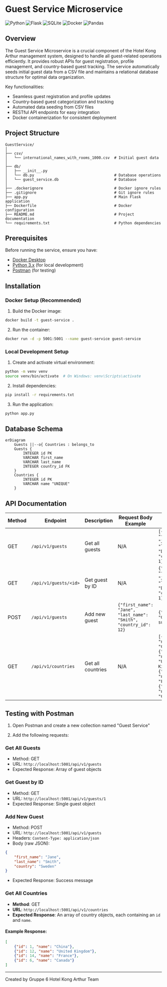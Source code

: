 # Guest Service Microservice

![Python](https://img.shields.io/badge/python-3670A0?style=for-the-badge&logo=python&logoColor=ffdd54)
![Flask](https://img.shields.io/badge/flask-%23000.svg?style=for-the-badge&logo=flask&logoColor=white)
![SQLite](https://img.shields.io/badge/sqlite-%2307405e.svg?style=for-the-badge&logo=sqlite&logoColor=white)
![Docker](https://img.shields.io/badge/docker-%230db7ed.svg?style=for-the-badge&logo=docker&logoColor=white)
![Pandas](https://img.shields.io/badge/pandas-%23150458.svg?style=for-the-badge&logo=pandas&logoColor=white)

## Overview

The Guest Service Microservice is a crucial component of the Hotel Kong Arthur management system, designed to handle all guest-related operations efficiently. It provides robust APIs for guest registration, profile management, and country-based guest tracking. The service automatically seeds initial guest data from a CSV file and maintains a relational database structure for optimal data organization.

Key functionalities:
- Seamless guest registration and profile updates
- Country-based guest categorization and tracking
- Automated data seeding from CSV files
- RESTful API endpoints for easy integration
- Docker containerization for consistent deployment

## Project Structure

```
GuestService/
│
├── csv/
│   └── international_names_with_rooms_1000.csv  # Initial guest data
│
├── db/
│   ├── __init__.py
│   └── db.py                                    # Database operations
│   └── guest_service.db                         # Database
│
├── .dockerignore                                # Docker ignore rules
├── .gitignore                                   # Git ignore rules
├── app.py                                       # Main Flask application
├── Dockerfile                                   # Docker configuration
├── README.md                                    # Project documentation
└── requirements.txt                             # Python dependencies
```

## Prerequisites

Before running the service, ensure you have:

- [Docker Desktop](https://www.docker.com/products/docker-desktop/)
- [Python 3.x](https://www.python.org/downloads/) (for local development)
- [Postman](https://www.postman.com/downloads/) (for testing)

## Installation

### Docker Setup (Recommended)

1. Build the Docker image:
```bash
docker build -t guest-service .
```

2. Run the container:
```bash
docker run -d -p 5001:5001 --name guest-service guest-service
```

### Local Development Setup

1. Create and activate virtual environment:
```bash
python -m venv venv
source venv/bin/activate  # On Windows: venv\Scripts\activate
```

2. Install dependencies:
```bash
pip install -r requirements.txt
```

3. Run the application:
```bash
python app.py
```

## Database Schema

```mermaid
erDiagram
    Guests ||--o{ Countries : belongs_to
    Guests {
        INTEGER id PK
        VARCHAR first_name
        VARCHAR last_name
        INTEGER country_id FK
    }
    Countries {
        INTEGER id PK
        VARCHAR name "UNIQUE"
    }
```

## API Documentation

| Method | Endpoint                | Description                | Request Body Example                                     | Response Example                                                       |
|--------|-------------------------|----------------------------|---------------------------------------------------------|----------------------------------------------------------------------|
| GET    | `/api/v1/guests`       | Get all guests             | N/A                                                     | `[{"id": 1, "first_name": "John", "last_name": "Doe", "country_id": 1}]` |
| GET    | `/api/v1/guests/<id>`  | Get guest by ID            | N/A                                                     | `{"id": 1, "first_name": "John", "last_name": "Doe", "country_id": 1}`   |
| POST   | `/api/v1/guests`       | Add new guest              | `{"first_name": "Jane", "last_name": "Smith", "country_id": 12}` | `{"message": "Guest added successfully"}`                            |
| GET    | `/api/v1/countries`     | Get all countries          | N/A                                                     | `[{"id": 1, "name": "China"}, {"id": 12, "name": "United Kingdom"}, {"id": 14, "name": "France"}, {"id": 6, "name": "Canada"}]`      |


## Testing with Postman

1. Open Postman and create a new collection named "Guest Service"

2. Add the following requests:

### Get All Guests
- Method: GET
- URL: `http://localhost:5001/api/v1/guests`
- Expected Response: Array of guest objects

### Get Guest by ID
- Method: GET
- URL: `http://localhost:5001/api/v1/guests/1`
- Expected Response: Single guest object

### Add New Guest
- Method: POST
- URL: `http://localhost:5001/api/v1/guests`
- Headers: `Content-Type: application/json`
- Body (raw JSON):
```json
{
    "first_name": "Jane",
    "last_name": "Smith",
    "country": "Sweden"
}
```
- Expected Response: Success message

### Get All Countries
- **Method**: GET
- **URL**: `http://localhost:5001/api/v1/countries`
- **Expected Response**: An array of country objects, each containing an `id` and `name`.

#### Example Response:
```json
[
    {"id": 1, "name": "China"},
    {"id": 12, "name": "United Kingdom"},
    {"id": 14, "name": "France"},
    {"id": 6, "name": "Canada"}
]
```

---

Created by Gruppe 6 Hotel Kong Arthur Team
